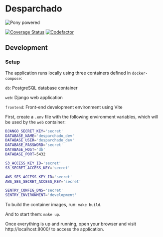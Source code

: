 # Desparchado

![Pony powered](http://media.djangopony.com/img/small/badge.png)

[![Coverage Status](https://codecov.io/gh/cansadadeserfeliz/desparchado/branch/main/graphs/badge.svg?branch=main)](https://codecov.io/github/cansadadeserfeliz/desparchado?branch=main)
[![Codefactor](https://www.codefactor.io/repository/github/cansadadeserfeliz/desparchado/badge?style=social)](https://www.codefactor.io/repository/github/cansadadeserfeliz/desparchado)

## Development

### Setup

The application runs locally using three containers defined in `docker-compose`:

`db`: PostgreSQL database container

`web`: Django web application

`frontend`: Front-end development environment using Vite

First, create a `.env` file with the following environment variables, which will be used by the `web` container:

```bash
DJANGO_SECRET_KEY='secret'
DATABASE_NAME='desparchado_dev'
DATABASE_USER='desparchado_dev'
DATABASE_PASSWORD='secret'
DATABASE_HOST='db'
DATABASE_PORT=5432

S3_ACCESS_KEY_ID='secret'
S3_SECRET_ACCESS_KEY='secret'

AWS_SES_ACCESS_KEY_ID='secret'
AWS_SES_SECRET_ACCESS_KEY='secret'

SENTRY_CONFIG_DNS='secret'
SENTRY_ENVIRONMENT='development'
```

To build the container images, run: `make build`.

And to start them: `make up`.

Once everything is up and running, open your browser and visit http://localhost:8000/ to access the application.
